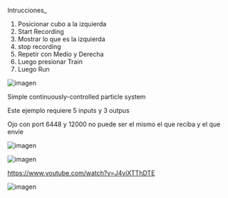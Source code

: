 Intrucciones_
1. Posicionar cubo a la izquierda
2. Start Recording
3. Mostrar lo que es la izquierda
4. stop recording
5. Repetir con Medio y Derecha
6. Luego presionar Train
7. Luego Run

![imagen](https://github.com/vickgit201/audiv027-2024-1/assets/128842460/a96bd24a-cd8f-4c07-93a7-1b1b6775ca6c)

Simple continuously-controlled particle system 

Este ejemplo requiere 5 inputs y 3 outpus

Ojo con port 6448 y 12000 no puede ser el mismo el que reciba y el que envíe

![imagen](https://github.com/vickgit201/audiv027-2024-1/assets/128842460/eca8b336-27e2-4061-b706-c046dd7b07d7)

![imagen](https://github.com/vickgit201/audiv027-2024-1/assets/128842460/ba5ba411-d161-4b95-bb8b-562a628d9a4e)

https://www.youtube.com/watch?v=J4viXTThDTE

![imagen](https://github.com/vickgit201/audiv027-2024-1/assets/128842460/d8eadb67-a6cc-4c8b-80d0-5983e2cf6807)


